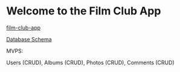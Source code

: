 # Welcome to the Film Club App

[film-club-app](https://film-club-app.herokuapp.com/) 

[Database Schema](https://github.com/laurengus17/film_club/wiki/Database-Schema)

MVPS:

Users (CRUD),
Albums (CRUD),
Photos (CRUD),
Comments (CRUD)
